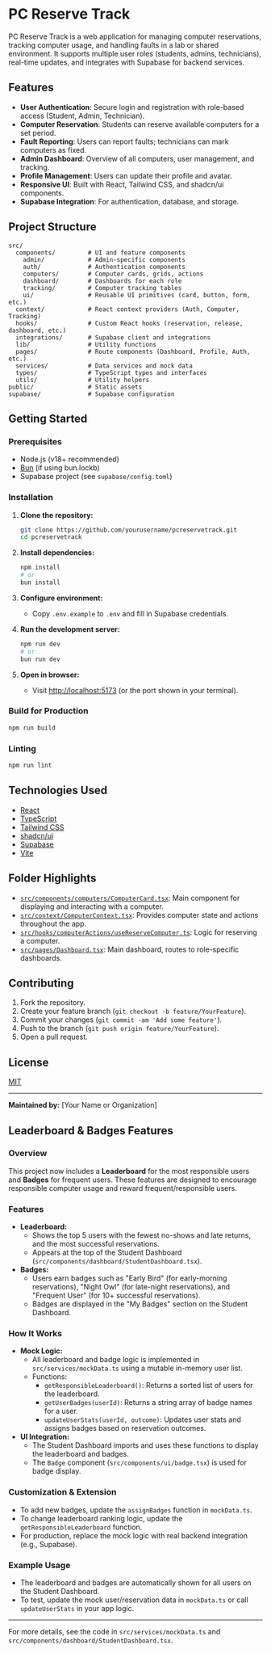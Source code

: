 # PC Reserve Track

PC Reserve Track is a web application for managing computer reservations, tracking computer usage, and handling faults in a lab or shared environment. It supports multiple user roles (students, admins, technicians), real-time updates, and integrates with Supabase for backend services.

## Features

- **User Authentication**: Secure login and registration with role-based access (Student, Admin, Technician).
- **Computer Reservation**: Students can reserve available computers for a set period.
- **Fault Reporting**: Users can report faults; technicians can mark computers as fixed.
- **Admin Dashboard**: Overview of all computers, user management, and tracking.
- **Profile Management**: Users can update their profile and avatar.
- **Responsive UI**: Built with React, Tailwind CSS, and shadcn/ui components.
- **Supabase Integration**: For authentication, database, and storage.

## Project Structure

```
src/
  components/         # UI and feature components
    admin/            # Admin-specific components
    auth/             # Authentication components
    computers/        # Computer cards, grids, actions
    dashboard/        # Dashboards for each role
    tracking/         # Computer tracking tables
    ui/               # Reusable UI primitives (card, button, form, etc.)
  context/            # React context providers (Auth, Computer, Tracking)
  hooks/              # Custom React hooks (reservation, release, dashboard, etc.)
  integrations/       # Supabase client and integrations
  lib/                # Utility functions
  pages/              # Route components (Dashboard, Profile, Auth, etc.)
  services/           # Data services and mock data
  types/              # TypeScript types and interfaces
  utils/              # Utility helpers
public/               # Static assets
supabase/             # Supabase configuration
```

## Getting Started

### Prerequisites

- Node.js (v18+ recommended)
- [Bun](https://bun.sh/) (if using bun.lockb)
- Supabase project (see `supabase/config.toml`)

### Installation

1. **Clone the repository:**
   ```sh
   git clone https://github.com/yourusername/pcreservetrack.git
   cd pcreservetrack
   ```

2. **Install dependencies:**
   ```sh
   npm install
   # or
   bun install
   ```

3. **Configure environment:**
   - Copy `.env.example` to `.env` and fill in Supabase credentials.

4. **Run the development server:**
   ```sh
   npm run dev
   # or
   bun run dev
   ```

5. **Open in browser:**
   - Visit [http://localhost:5173](http://localhost:5173) (or the port shown in your terminal).

### Build for Production

```sh
npm run build
```

### Linting

```sh
npm run lint
```

## Technologies Used

- [React](https://react.dev/)
- [TypeScript](https://www.typescriptlang.org/)
- [Tailwind CSS](https://tailwindcss.com/)
- [shadcn/ui](https://ui.shadcn.com/)
- [Supabase](https://supabase.com/)
- [Vite](https://vitejs.dev/)

## Folder Highlights

- [`src/components/computers/ComputerCard.tsx`](src/components/computers/ComputerCard.tsx): Main component for displaying and interacting with a computer.
- [`src/context/ComputerContext.tsx`](src/context/ComputerContext.tsx): Provides computer state and actions throughout the app.
- [`src/hooks/computerActions/useReserveComputer.ts`](src/hooks/computerActions/useReserveComputer.ts): Logic for reserving a computer.
- [`src/pages/Dashboard.tsx`](src/pages/Dashboard.tsx): Main dashboard, routes to role-specific dashboards.

## Contributing

1. Fork the repository.
2. Create your feature branch (`git checkout -b feature/YourFeature`).
3. Commit your changes (`git commit -am 'Add some feature'`).
4. Push to the branch (`git push origin feature/YourFeature`).
5. Open a pull request.

## License

[MIT](LICENSE)

---

**Maintained by:** [Your Name or Organization]

## Leaderboard & Badges Features

### Overview
This project now includes a **Leaderboard** for the most responsible users and **Badges** for frequent users. These features are designed to encourage responsible computer usage and reward frequent/responsible users.

### Features
- **Leaderboard:**
  - Shows the top 5 users with the fewest no-shows and late returns, and the most successful reservations.
  - Appears at the top of the Student Dashboard (`src/components/dashboard/StudentDashboard.tsx`).
- **Badges:**
  - Users earn badges such as "Early Bird" (for early-morning reservations), "Night Owl" (for late-night reservations), and "Frequent User" (for 10+ successful reservations).
  - Badges are displayed in the "My Badges" section on the Student Dashboard.

### How It Works
- **Mock Logic:**
  - All leaderboard and badge logic is implemented in `src/services/mockData.ts` using a mutable in-memory user list.
  - Functions:
    - `getResponsibleLeaderboard()`: Returns a sorted list of users for the leaderboard.
    - `getUserBadges(userId)`: Returns a string array of badge names for a user.
    - `updateUserStats(userId, outcome)`: Updates user stats and assigns badges based on reservation outcomes.
- **UI Integration:**
  - The Student Dashboard imports and uses these functions to display the leaderboard and badges.
  - The `Badge` component (`src/components/ui/badge.tsx`) is used for badge display.

### Customization & Extension
- To add new badges, update the `assignBadges` function in `mockData.ts`.
- To change leaderboard ranking logic, update the `getResponsibleLeaderboard` function.
- For production, replace the mock logic with real backend integration (e.g., Supabase).

### Example Usage
- The leaderboard and badges are automatically shown for all users on the Student Dashboard.
- To test, update the mock user/reservation data in `mockData.ts` or call `updateUserStats` in your app logic.

---
For more details, see the code in `src/services/mockData.ts` and `src/components/dashboard/StudentDashboard.tsx`.
